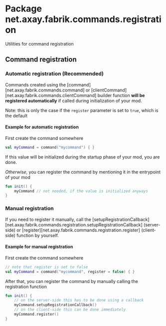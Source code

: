# Package net.axay.fabrik.commands.registration

Utilities for command registration

## Command registration

### Automatic registration (Recommended)

Commands created using the [command][net.axay.fabrik.commands.command]
or [clientCommand][net.axay.fabrik.commands.clientCommand] builder function **will be registered automatically** if
called during initialization of your mod.

Note: this is only the case if the `register` parameter is set to `true`, which is the default

#### Example for automatic registration

First create the command somewhere

```kotlin
val myCommand = command("mycommand") { }
```

If this value will be initialized during the startup phase of your mod, you are done.

*Otherwise*, you can register the command by mentioning it in the entrypoint of your mod

```kotlin
fun init() {
    myCommand // not needed, if the value is initialized anyways
}
```

### Manual registration

If you need to register it manually, call
the [setupRegistrationCallback][net.axay.fabrik.commands.registration.setupRegistrationCallback] (server-side)
or [register][net.axay.fabrik.commands.registration.register] (client-side) function by yourself.

#### Example for manual registration

First create the command somewhere

```kotlin
// note that register is set to false
val myCommand = command("mycommand", register = false) { }
```

After that, you can register the command by manually calling the registration function

```kotlin
fun init() {
    // on the server-side this has to be done using a callback
    myCommand.setupRegistrationCallback()
    // on the client-side this can be done immediately
    myCommand.register()
}
```
